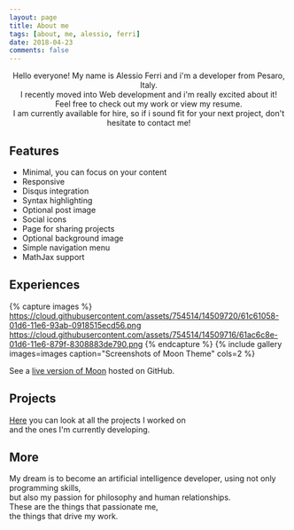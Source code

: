 ```yaml
---
layout: page
title: About me
tags: [about, me, alessio, ferri]
date: 2018-04-23
comments: false
---
```

    
<center>
Hello everyone! My name is Alessio Ferri and i'm a developer from Pesaro, Italy.<br>
I recently moved into Web development and i'm really excited about it!<br>
Feel free to check out my work or view my resume.<br>
I am currently available for hire, so if i sound fit for your next project, don't hesitate to contact me!
</center>

## Features
* Minimal, you can focus on your content
* Responsive
* Disqus integration
* Syntax highlighting
* Optional post image
* Social icons
* Page for sharing projects
* Optional background image
* Simple navigation menu
* MathJax support

## Experiences

{% capture images %}
    https://cloud.githubusercontent.com/assets/754514/14509720/61c61058-01d6-11e6-93ab-0918515ecd56.png
    https://cloud.githubusercontent.com/assets/754514/14509716/61ac6c8e-01d6-11e6-879f-8308883de790.png
{% endcapture %}
{% include gallery images=images caption="Screenshots of Moon Theme" cols=2 %}

See a [live version of Moon](http://taylantatli.github.io/Moon) hosted on GitHub.

## Projects

[Here](/projects) you can look at all the projects I worked on<br>
and the ones I'm currently developing.

## More

My dream is to become an artificial intelligence developer, using not only programming skills, <br>
but also my passion for philosophy and human relationships.<br>
These are the things that passionate me,<br>the things that drive my work.
